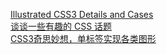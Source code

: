 [Illustrated CSS3 Details and Cases](https://github.com/airen/CSS3)  
[谈谈一些有趣的 CSS 话题](https://github.com/chokcoco/iCSS)  
[CSS3奇思妙想，单标签实现各类图形](https://github.com/chokcoco/magicCss)  

